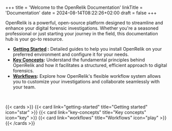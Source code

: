 +++
title = 'Welcome to the OpenRelik Documentation'
linkTitle = 'Documentation'
date = 2024-08-14T08:22:26+02:00
draft = false
+++

OpenRelik is a powerful, open-source platform designed to streamline and enhance your digital forensic investigations. Whether you're a seasoned professional or just starting your journey in the field, this documentation hub is your go-to resource.

* **[Getting Started](getting-started/) :** Detailed guides to help you install OpenRelik on your preferred environment and configure it for your needs.
* **[Key Concepts](key-concepts/):** Understand the fundamental principles behind OpenRelik and how it facilitates a structured, efficient approach to digital forensics.
* **[Workflows](workflows/):** Explore how OpenRelik's flexible workflow system allows you to customize your investigations and collaborate seamlessly with your team.

<br>

{{< cards >}}
    {{< card link="getting-started" title="Getting started" icon="star" >}}
    {{< card link="key-concepts" title="Key concepts" icon="key" >}}
    {{< card link="workflows" title="Workflows" icon="play" >}}
{{< /cards >}}

